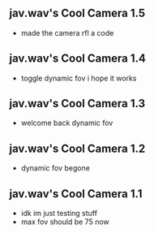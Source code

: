 ## jav.wav's Cool Camera 1.5
- made the camera rfl a code

## jav.wav's Cool Camera 1.4
- toggle dynamic fov i hope it works

## jav.wav's Cool Camera 1.3
- welcome back dynamic fov

## jav.wav's Cool Camera 1.2
- dynamic fov begone

## jav.wav's Cool Camera 1.1
- idk im just testing stuff
- max fov should be 75 now
